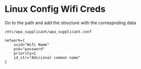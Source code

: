 # Linux Config Wifi Creds

Go to the path and add the structure with the correspnding data

```/etc/wpa_supplicant/wpa_supplicant.conf```

```
network={
    ssid="Wifi Name"
    psk="password"
    priority=1
    id_str="Adicional common name"
}
```
